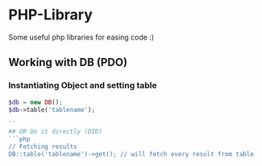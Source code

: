 # PHP-Library
Some useful php libraries for easing code :)

## Working with DB (PDO)

### Instantiating Object and setting table

```php
$db = new DB();
$db->table('tablename');

``
## OR Do it directly (DID)
```php
// Fetching results
DB::table('tablename')->get(); // will fetch every result from table
```
